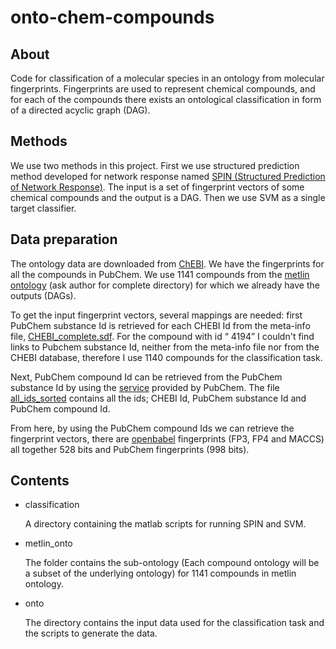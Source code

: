onto-chem-compounds
===================

**About**
--------------------
Code for classification of a molecular species in an ontology from molecular fingerprints.  Fingerprints are used to represent chemical compounds, and for each of the compounds there exists an ontological classification in form of a directed acyclic graph (DAG). 

**Methods**
----------------------
We use two methods in this project. First we use structured prediction method developed for network response named [SPIN (Structured Prediction of Network Response)](http://jmlr.org/proceedings/papers/v32/su14.pdf). The input is a set of fingerprint vectors of some chemical compounds and the output is a DAG.  Then we use SVM as a single target classifier. 

**Data preparation**
------------------------
The ontology data are downloaded from [ChEBI](http://www.ebi.ac.uk/chebi/aboutChebiForward.do). We have the fingerprints for all the compounds in PubChem. We use 1141 compounds from the [metlin ontology](metlin_onto/) (ask author for complete directory) for which we already have the outputs (DAGs). 

To get the input fingerprint vectors, several mappings are needed: first PubChem substance Id is retrieved for each CHEBI Id from the meta-info file, [CHEBI_complete.sdf](http://www.ebi.ac.uk/chebi/downloadsForward.do).  For the compound with id “ 4194” I couldn't find links to Pubchem substance Id, neither from the meta-info file nor from the CHEBI database, therefore I use 1140 compounds for the classification task. 

Next, PubChem compound Id can be retrieved from the PubChem substance Id by using the [service](https://pubchem.ncbi.nlm.nih.gov/idexchange/idexchange.cgi) provided by PubChem. The file  [all_ids_sorted](onto/all_ids_sorted) contains all the ids; CHEBI Id, PubChem  substance Id and PubChem compound Id.

From here, by using the PubChem compound Ids we can retrieve the fingerprint vectors, there are [openbabel](onto/onto.babel.phix) 
fingerprints (FP3, FP4 and MACCS) all together 528 bits and PubChem fingerprints (998 bits). 

**Contents**
-------------

* classification 

    A directory containing the matlab scripts for running SPIN and SVM. 
    
* metlin_onto 

    The folder contains the sub-ontology (Each compound ontology will be a subset of the underlying ontology) 
    for 1141 compounds in metlin ontology.    
    
* onto

    The directory contains the input data used for the classification task and the scripts to generate the data. 
